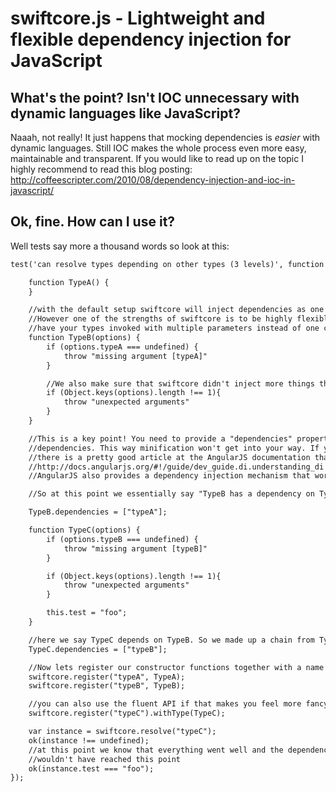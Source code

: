 swiftcore.js - Lightweight and flexible dependency injection for JavaScript
===========================================================================



What's the point? Isn't IOC unnecessary with dynamic languages like JavaScript?
-------------------------------------------------------------------------------

Naaah, not really! It just happens that mocking dependencies is *easier* with dynamic languages.
Still IOC makes the whole process even more easy, maintainable and transparent. If you would like to read up
on the topic I highly recommend to read this blog posting: http://coffeescripter.com/2010/08/dependency-injection-and-ioc-in-javascript/

Ok, fine. How can I use it?
-------------------------------------------------------------------------------

Well tests say more a thousand words so look at this:

```html
test('can resolve types depending on other types (3 levels)', function () {

    function TypeA() {
    }

    //with the default setup swiftcore will inject dependencies as one object with properties.
    //However one of the strengths of swiftcore is to be highly flexible, so if you rather would like to
    //have your types invoked with multiple parameters instead of one configuration object, that's pretty easy, too!
    function TypeB(options) {
        if (options.typeA === undefined) {
            throw "missing argument [typeA]"
        }

        //We also make sure that swiftcore didn't inject more things than necessary
        if (Object.keys(options).length !== 1){
            throw "unexpected arguments"
        }
    }

    //This is a key point! You need to provide a "dependencies" property with an array that names all the
    //dependencies. This way minification won't get into your way. If you like to read up on the topic
    //there is a pretty good article at the AngularJS documentation that covers the topic:
    //http://docs.angularjs.org/#!/guide/dev_guide.di.understanding_di
    //AngularJS also provides a dependency injection mechanism that works pretty much the same as swiftcore.js.

    //So at this point we essentially say "TypeB has a dependency on TypeA"

    TypeB.dependencies = ["typeA"];

    function TypeC(options) {
        if (options.typeB === undefined) {
            throw "missing argument [typeB]"
        }

        if (Object.keys(options).length !== 1){
            throw "unexpected arguments"
        }

        this.test = "foo";
    }

    //here we say TypeC depends on TypeB. So we made up a chain from TypeC to TypeB to TybeA
    TypeC.dependencies = ["typeB"];

    //Now lets register our constructor functions together with a name to resolve them later
    swiftcore.register("typeA", TypeA);
    swiftcore.register("typeB", TypeB);

    //you can also use the fluent API if that makes you feel more fancy
    swiftcore.register("typeC").withType(TypeC);

    var instance = swiftcore.resolve("typeC");
    ok(instance !== undefined);
    //at this point we know that everything went well and the dependencies have been injected. Otherwise we
    //wouldn't have reached this point
    ok(instance.test === "foo");
});
```








